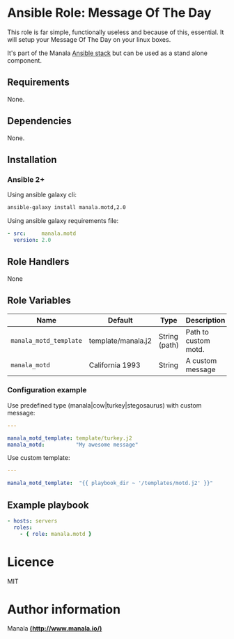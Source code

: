 # Ansible Role: Message Of The Day

This role is far simple, functionally useless and because of this, essential. It will setup your Message Of The Day on your linux boxes.

It's part of the Manala <a href="http://www.manala.io" target="_blank">Ansible stack</a> but can be used as a stand alone component.

## Requirements

None.

## Dependencies

None.

## Installation

### Ansible 2+

Using ansible galaxy cli:

```bash
ansible-galaxy install manala.motd,2.0
```

Using ansible galaxy requirements file:

```yaml
- src:     manala.motd
  version: 2.0
```

## Role Handlers

None

## Role Variables

|Name|Default|Type|Description|
|----|----|-----------|-------|
`manala_motd_template`|template/manala.j2|String (path)|Path to custom motd.
`manala_motd`|California 1993|String|A custom message

### Configuration example

Use predefined type (manala|cow|turkey|stegosaurus) with custom message:

```yaml
---

manala_motd_template: template/turkey.j2
manala_motd:          "My awesome message"
```

Use custom template:

```yaml
---

manala_motd_template:  "{{ playbook_dir ~ '/templates/motd.j2' }}"
```

## Example playbook

```yaml
- hosts: servers
  roles:
    - { role: manala.motd }
```

# Licence

MIT

# Author information

Manala [**(http://www.manala.io/)**](http://www.manala.io)
